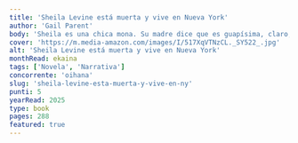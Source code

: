 ```yaml
---
title: 'Sheila Levine está muerta y vive en Nueva York'
author: 'Gail Parent'
body: 'Sheila es una chica mona. Su madre dice que es guapísima, claro, pero ya se sabe cómo son las madres. Vive en Manhattan con su mejor amiga, Linda, que es más alta y más delgada que ella.'
cover: 'https://m.media-amazon.com/images/I/517XqVTNzCL._SY522_.jpg'
alt: 'Sheila Levine está muerta y vive en Nueva York'
monthRead: ekaina
tags: ['Novela', 'Narrativa']
concorrente: 'oihana'
slug: 'sheila-levine-esta-muerta-y-vive-en-ny'
punti: 5
yearRead: 2025
type: book
pages: 288
featured: true
---
```

